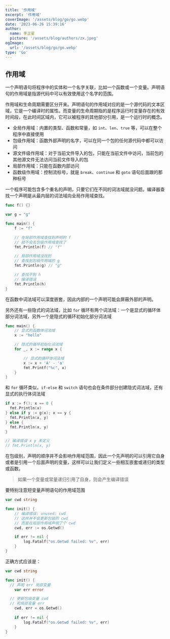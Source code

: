 ```yaml
---
title: '作用域'
excerpt: '作用域'
coverImage: '/assets/blog/go/go.webp'
date: '2023-06-26 15:39:16'
author:
  name: 李正星
  picture: '/assets/blog/authors/zx.jpeg'
ogImage:
  url: '/assets/blog/go/go.webp'
type: 'Go'
---
```


## 作用域

一个声明语句将程序中的实体和一个名字关联，比如一个函数或一个变量。声明语句的作用域是指源代码中可以有效使用这个名字的范围。

作用域和生命周期需要区分开来。声明语句的作用域对应的是一个源代码的文本区域，它是一个编译时的属性。而变量的生命周期指的是程序运行时变量存在的有效时间段，在此时间区域内，它可以被程序的其他部分引用，是一个运行时的概念。

- 全局作用域：内置的类型、函数和常量，如 `int`、`len`、`true` 等，可以在整个程序中直接使用
- 包级作用域：函数外部声明的名字，可以在同一个包的任何源代码中都可以访问
- 源文件级作用域：对于当前文件导入的包，只能在当前文件中访问，当前包的其他源文件无法访问当前文件导入的包
- 局部作用域：只能在函数内部访问
- 函数级作用域：控制流标号，就是 `break`、`continue` 和 `goto` 语句后面跟的那种标号

一个程序可能包含多个重名的声明，只要它们在不同的词法域就没问题。编译器查找一个声明是从最内层的词法域向全局作用域查找。

```go
func f() {}

var g = "g"

func main() {
    f := "f"

    // 在局部作用域查找到声明的 f
    // 就不会去包级作用域查找了
    fmt.Println(f) // "f"

    // 局部作用域没找到
    // 查找到包级作用域的 g
    fmt.Println(g) // "g"

    // 查找不到 h
    // 编译错误
    fmt.Println(h)
}
```

在函数中词法域可以深度嵌套，因此内部的一个声明可能会屏蔽外部的声明。

另外还有一些隐式的词法域，比如 `for` 循环有两个词法域：一个是显式的循环体部分词法域，另外一个是隐式的循环初始化部分词法域

```go
func main() {
    // 显式的函数体词法域
    x := "hello"

    // 隐式的循环初始化词法域
    for _, x := range x {

        // 显式的循环体词法域
        x := x + 'A' - 'a'
        fmt.Printf("%c", x)
    }
}
```

和 `for` 循环类似，`if-else` 和 `switch` 语句也会在条件部分创建隐式词法域，还有显式的执行体词法域

```go
if x := f(); x == 0 {
  fmt.Println(x)
} else if y := g(x); x == y {
  fmt.Println(x, y)
} else {
  fmt.Println(x, y)
}

// 编译错误 x y 未定义
// fmt.Println(x, y)
```

在包级别，声明的顺序并不会影响作用域范围，因此一个先声明的可以引用它自身或者是引用一个后面声明的变量，这样可以让我们定义一些相互嵌套或递归的类型或函数。

> 如果一个变量或常量递归引用了自身，则会产生编译错误

要特别注意短变量声明语句的作用域范围

```go
var cwd string

func init() {
    // 编译错误: unused: cwd
    // 这样并不会更新包级的 cwd
    // 而是在局部作用域声明了个 cwd
    cwd, err := os.Getwd() 

    if err != nil {
        log.Fatalf("os.Getwd failed: %v", err)
    }
}
```

正确方式应该是：

```go
var cwd string

func init() {
  // 声明 err 局部变量
	var err error

  // 更新包级变量 cwd
  // 和局部变量 err
	cwd, err = os.Getwd()
  
	if err != nil {
		log.Fatalf("os.Getwd failed: %v", err)
	}
}
```